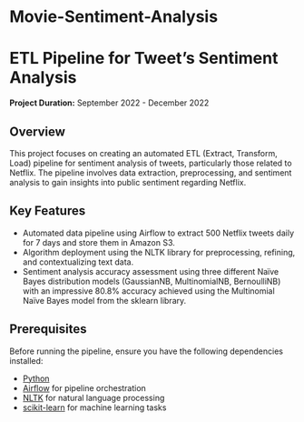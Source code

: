 # Movie-Sentiment-Analysis

# ETL Pipeline for Tweet’s Sentiment Analysis

**Project Duration:** September 2022 - December 2022

## Overview

This project focuses on creating an automated ETL (Extract, Transform, Load) pipeline for sentiment analysis of tweets, particularly those related to Netflix. The pipeline involves data extraction, preprocessing, and sentiment analysis to gain insights into public sentiment regarding Netflix.

## Key Features

- Automated data pipeline using Airflow to extract 500 Netflix tweets daily for 7 days and store them in Amazon S3.
- Algorithm deployment using the NLTK library for preprocessing, refining, and contextualizing text data.
- Sentiment analysis accuracy assessment using three different Naïve Bayes distribution models (GaussianNB, MultinomialNB, BernoulliNB) with an impressive 80.8% accuracy achieved using the Multinomial Naïve Bayes model from the sklearn library.

## Prerequisites

Before running the pipeline, ensure you have the following dependencies installed:

- [Python](https://www.python.org/downloads/)
- [Airflow](https://airflow.apache.org/docs/apache-airflow/stable/start.html) for pipeline orchestration
- [NLTK](https://www.nltk.org/) for natural language processing
- [scikit-learn](https://scikit-learn.org/stable/install.html) for machine learning tasks

